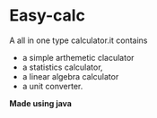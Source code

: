 # Easy-calc

A all in one type calculator.it contains
* a simple arthemetic claculator 
* a statistics calculator,
* a linear algebra calculator
* a unit converter.

**Made using java**

